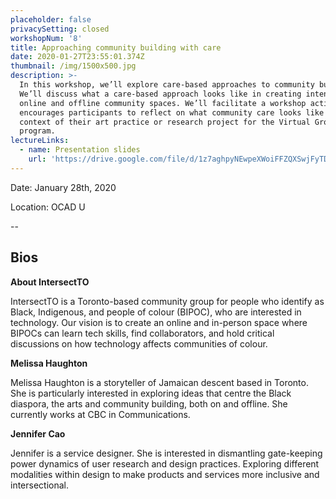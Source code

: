 ```yaml
---
placeholder: false
privacySetting: closed
workshopNum: '8'
title: Approaching community building with care
date: 2020-01-27T23:55:01.374Z
thumbnail: /img/1500x500.jpg
description: >-
  In this workshop, we’ll explore care-based approaches to community building.
  We’ll discuss what a care-based approach looks like in creating intentional
  online and offline community spaces. We’ll facilitate a workshop activity that
  encourages participants to reflect on what community care looks like in the
  context of their art practice or research project for the Virtual Grounds
  program.
lectureLinks:
  - name: Presentation slides
    url: 'https://drive.google.com/file/d/1z7aghpyNEwpeXWoiFFZQXSwjFyTD7Pad/view'
---
```

Date: January 28th, 2020

Location: OCAD U 

\--

## Bios

**About IntersectTO** 

IntersectTO is a Toronto-based community group for people who identify as Black, Indigenous, and people of colour (BIPOC), who are interested in technology. Our vision is to create an online and in-person space where BIPOCs can learn tech skills, find collaborators, and hold critical discussions on how technology affects communities of colour.

**Melissa Haughton**

Melissa Haughton is a storyteller of Jamaican descent based in Toronto. She is particularly interested in exploring ideas that centre the Black diaspora, the arts and community building, both on and offline. She currently works at CBC in Communications.

**Jennifer Cao**

Jennifer is a service designer. She is interested in dismantling gate-keeping power dynamics of user research and design practices. Exploring different modalities within design to make products and services more inclusive and intersectional.
